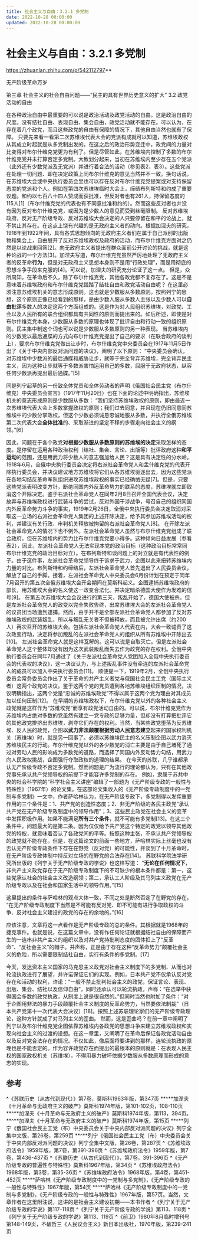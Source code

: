 ```yaml
---
title: 社会主义与自由：3.2.1 多党制
date: 2022-10-28 00:00:00
updated: 2022-10-28 00:00:00
---
```


# 社会主义与自由：3.2.1 多党制
https://zhuanlan.zhihu.com/p/542112797**

无产阶级革命万岁

第三章 社会主义的社会自由问题——“民主的具有世界历史意义的扩大” 3.2 政党活动的自由

在各种政治自由中最重要的可以说是政治活动及政党活动的自由。这是政治自由的尺度。没有结社自由、表现自由、集会自由，政党活动就不能存在。可以认为，在存在着几个政党，而且这些政党的自由有保障的情况下，其他自由当然也就有了保障。
只要先来看一看第二次苏维埃代表大会的党派构成就可以知道，苏维埃政权从其成立时起就是从多党制出发的。在这之后的政治形势变迁中，政党间的力量对比变得对布尔什维克党更为有利了。但是尽管如此，在苏维埃内控制了多数的布尔什维克党并未打算否定多党制。大致划分起来，当初在苏维埃内至少存在五个党派（此外还有少数党派及无党派）并进行着合法的活动（参见表2、表3）。这些党派在处理一切问题、即在决定政策上同布尔什维克的意见当然并不一致。换句话说，在苏维埃大会或中央执行委员会里也可以存在反对布尔什维克党提案或对支持保留态度的党派和个人。例如在第四次苏维埃临时大会上，缔结布列斯特和约成了重要议题。和约以七百八十四人赞成而获批准，但反对者也有261人，持保留态度的115人[1]（布尔什维克党的代表也有不同意批准和约的）。然而这些反对者也并没有因为反对布尔什维克党，或因为是少数人的意见而受到丝毫限制。
反对苏维埃政府，反对无产阶级专政、反对苏维埃大会决定的人只要停留在和平的论战上，就不禁止其存在。在这点上饶有兴趣的是无政府主义者的动向。根据加涅夫的研究，1918年到1922年间，具有各式思想倾向的无政府主义者们在属于自己派别的出版物和集会上，自由展开了反对苏维埃政权及政府的活动，而布尔什维克方面对之仍然是以论战来回答[2]。向无政府主义者提出在群众面前公开讨论的挑战，就是这种论战的一个方法[3]。加涅夫写道，布尔什维克党虽然严厉地处理了无政府主义者的反革命**行为**，但是对无政府主义思想本身则不是用“行政处理”，而是用彻底的思想斗争手段来克服的[4]。可以说，加涅夫的研究充分论证了这一点。
但是，众所周知，在革命后不久，除了布尔什维克党，其他各政党都不复存在了。这是不是意味着苏维埃政府和布尔什维克党践踏了结社自由和政党活动自由呢？
在这里必须注意苏维埃机关的意志形成原则。这也就是少数服从多数原则。按照列宁的思想，这个原则正像已经看到的那样，是由少数人服从多数人主张以及少数人可以**自由批评**多数人的决定这两个方面组成的。这是作为对人民组织苏维埃，对政党、工会以及人民所有的联合组织都具有共同性的原则而提出来的。如后所述，即使是对布尔什维克党本身，少数服从多数的原理也体现了批评自由和行动一致的组织原则。民主集中制这个词也可以说是少数服从多数原则的另一种表现。
当苏维埃内的少数党以最后通牒的方式向布尔什维克党提出了自己的要求（在联合政府的谈判上），要求布尔什维克党做出让步时，布尔什维克党中央委员会在1917年11月5日作出了《关于中央内部反对派问题的决议》，阐明了以下原则：
“中央委员会确认，对苏维埃中少数派的最后通牒和威胁让步，就等于完全背弃苏维埃，完全背弃民主主义，因为这种让步就等于多数派害怕运用自己的多数，屈服于无政府状态，纵容任何少数派再提出最后通牒。”[5]

同是列宁起草的另一份致全体党员和全体劳动者的声明《俄国社会民主党（布尔什维克）中央委员会宣言》（1917年11月20日）也在下面的论述中明确指出，苏维埃机关的意志形成原则是少数服从多数：
“我们坚持苏维埃政权的原则，即由最近一次苏维埃代表大会上多数掌握政权的原则；我们过去同意，并且现在仍旧同意同苏维埃中的少数分掌政权，但这个少数必须诚恳忠诚地服从多数，并执行全俄苏维埃第二次代表大会**全体批准**的、采取渐进的坚定不移的步骤走向社会主义的纲领。”[6]

因此，问题在于各个政党**对根据少数服从多数原则的苏维埃的决定**采取怎样的态度。是停留在运用各种政治权利（结社、集会、言论、出版等）批评政府这种**和平运动**的范围，还是用武力将少数人的意志强加给人民？这是具有决定性的分水岭。
1918年6月，全俄中央执行委员会决定将右派社会革命党人和孟什维克党的代表开除执行委员会，并决议建议地方苏维埃将它们从各苏维埃驱逐出去，因为这些党派在各地勾结反革命军队组织进攻苏维埃政权的事实已经确凿无疑[7]。但是，只要这些党派表明改变方针，断绝同国内外反革命势力的联系的态度，苏维埃就立即取消这个开除决定。鉴于右派社会革命党人在同年2月8日召开全国代表会议，决定放弃与苏维埃政权进行武装斗争的尝试，反对外国干涉战争，号召自己的组织同国内外反革命势力斗争的事实，1919年2月26日，全俄中央执行委员会决定取消对采取这一立场的右派社会革命党人集团的上述开除决定，给予其参加苏维埃活动的权利，并建议有关行政、审判机关释放被拘留的右派社会革命党人[8]。
在开除左派社会革命党人的情况下也不例外。左派社会革命党人虽然与布尔什维克党组成了联合政府，但在苏维埃内的势力比布尔什维克党要小得多。这种倾向日益发展（参看表2），因此，左派社会革命党人无法实现本党的政治目标（这种政治目标常常同布尔什维克党的政治目标对立）。在布列斯特和谈问题上的对立就是有代表性的例子。由于这件事，左派社会革命党领导终于诉求于武力，企图以此来扭转苏维埃内力量的对比。布列斯特和约缔结后，左派社会革命党人首先退出了人民委员会议，解放了自己的手脚。接着，左派社会革命党人中央委员会6月份计划在预定于同年7月召开的第五次全俄苏维埃大会开会期间在莫斯科起义。企图逮捕苏维埃政府的部长，用苏维埃大会的名义使这一政变合法化。并决定暗杀德国大使作为发难的信号[9]。
在第五次苏维埃大会会议进行的第三天，叛乱开始了，德国大使被杀。但是左派社会革命党人的政变以完全失败告终，出席苏维埃大会的左派社会革命党人的议员团当场遭到逮捕。然而，由于并不是全部左派社会革命党人都参加了反对苏维埃政权的武装叛乱，所以与叛乱无关者不但被释放，而且被允许出席（约200人）再次召开的苏维埃大会。包括左派社会革命党人代表在内，大会一致谴责了这次政变行动，决定将参加叛乱的左派社会革命党人的组织从所有苏维埃中开除出去[10]。
左派社会革命党人就是这样瓦解的。这可以说是自取灭亡。但是左派社会革命党人这个整体却没有因为这次武装叛乱而失去作为政党的存在权利。全俄中央执行委员会在同年7月通过了《关于左派社会革命党人党团加入全俄中央执行委员会的代表权的决议》，这一决议认为，与上述叛乱事件没有牵连的左派社会革命党人的成员可以加入中央执行委员会[11]。
顺便提一下，1919年2月，全俄中央执行委员会常务委员会作出了关于革命的共产主义者党与俄国社会民主工党（国际主义者）这两个政党的决议。鉴于这两个党的党员遭到各地苏维埃组织压制的情况，决议明确指出，这两个党是“忠诚的苏维埃政党”不得以属于这两个党为理由对其成员加以任何压制[12]。
在早期的苏维埃政权下，布尔什维克党以外的各种社会主义政党就是这样作为“苏维埃党”而享有政党活动自由的。可以说，布尔什维克党作为苏维埃内占绝对多数的党虽然有建立一党专政的足够力量，但却没有打算把批评它的其他政党排挤出苏维埃，剥夺它们存在的权利。当然，当某些政党堕落为反苏维埃、反人民的政党，企图**以武力非法颠覆根据劳动人民意志建立**起来的国家权利机关（苏维埃）时，就是另一回事了。必须以苏维埃民主的名义压制企图以武力消灭苏维埃民主的行动。布尔什维克党以外的各少数党的消亡主要是由于自己堵死了通过对劳动人民的影响成为多数党的道路，而选择了同国内外反动势力勾结，用武力向人民政权挑战，企图强行夺取政权的道理的结果。
在今天的苏联，几乎谁都承认无产阶级专政不否定多党制。然而问题是广为流行的理论都认为，只有在其他政党事先承认共产党领导权的前提下才能容许多党制的存在。
例如，隶属于苏共中央的社会科学院的“科学社会主义讲座”编辑了一部题为《无产阶级专政的一般性与特殊性》（1967年）的论文集。在这部论文集收入的《无产阶级专政制度中的一党制与多党制》一文中，作者萨哈林认为，在无产阶级专政下，多党制得以发挥重要作用的三个条件是：1、共产党的创造性态度；2、非无产阶级的各民主政党“承认共产党在无产阶级专政制度中的领导作用”；3、这些民主政党在社会主义的变革中发挥积极作用。如果不能满足**所有三个条件**，就不可能有多党制[13]。在这三个条件中，问题最大的是第二条。因为仅仅给予共产党这个特定的政党以领导其他政党的特权，就意味着否认了各政党间的平等。按照这种主张，不承认共产党领导权的政党就不能存在。但是，在这篇论文的前面一些地方，萨哈林实际上丝毫也没有否认无产阶级专政条件下存在在野党（反对党）的可能性，并谈到了十月革命时，在无产阶级专政体制中持反对立场的在野党的合法存在[14]。
苏联科学院法学研究所出版的《列宁关于无产阶级专政的学说》也这样写道：
“**无论在任何情况下**，非共产主义政党存在于无产阶级专政制度下的不可缺少的根本条件都是：第一，这些党承认社会的社会主义改造纲领；第二，承认工人阶级及其马列主义政党在无产阶级专政以及在社会和国家生活中的领导作用。”[15]

这里提出的条件与萨哈林的观点大体一致，不同之处是断然否定了在野党的存在。
“在无产阶级专政制度下当然是不可能有反对党、即不可能有进行争取政权的斗争、反对社会主义建设的政党的存在的余地的。”[16]

应该注意，文章将这一点看作是无产阶级专政的总的条件。其根据就是1968年的捷克事件。也就是说，在这篇文章中，没有作任何论证就根据结社自由的保障而产生的一连串非共产主义的组织以及对共产党持批判态度的团体扣上了“反革命”、“反社会主义”的帽子。并声称，正是由于存在这种“反革命势力”颠覆社会主义的危险，所以需要限制结社自由，实行有条件的多党制。[17]

今天，发达资本主义国家的马克思主义政党对社会主义制度下的多党制、从而也对轮流执政进行了展望，并许诺保证它们的实现。例如，日本共产党不仅承认反对党存在和活动的权利，许诺：“一般不禁止批判社会主义的政党，保证言论、表现、出版、集会、结社以及信仰自由”，同时还承认可以轮流执政，声称：“在选举中获得国会多数的政党执政，从制度上说是很自然的。”但同时当然也附加了条件：“对于企图用非法的暴力手段颠覆社会主义制度的反革命势力，当然要依法制裁”（日本共产党第十一次代表大会决议）[18]。按照上述苏联理论家们的无产阶级专政理论，这种方针就成了对马列主义的歪曲。
然而，这是歪曲吗？在前一章中阐明了列宁以及布尔什维克党企图依靠苏维埃内各政党的思想斗争来建立苏维埃政权和实现向社会主义的过渡的设想。在这一章里，又阐明了在革命后保证各政党活动自由以及反对党合法存在的情况。不仅如此，像后面将要讲到的那样，连轮流执政的原理也是不能否定的。作为容许政党存在而提出的最根本的原则就是：在表现人民主权的国家政权机关（苏维埃），不得用暴力破坏依据少数服从多数原理而形成的意志的实现。
## 参考
**^**《苏联历史（从古代到现代）》第7卷，莫斯科1963年版，第347页
**^**加涅夫《十月革命与无政府主义的破产》莫斯科1974年版，第101-102页，108-110页
**^**加涅夫《十月革命与无政府主义的破产》莫斯科1974年版，第113，394页。
**^**加涅夫《十月革命与无政府主义的破产》莫斯科1974年版，第15页
**^**列宁《俄国社会民主工党（布）中央委员会关于中央内部反对派问题的决议》列宁全集中文版，第26卷，第259页
**^**列宁《俄国社会民主工党（布）中央委员会关于中央内部反对派问题的决议》列宁全集中文版，第26卷，第287页
**^**《苏维埃政府法令》1959年版，第7卷，第391-396页
**^**《苏维埃政府法令》1959年版，第7卷，第436-437页
**^**《苏联历史（从古代到现代）》，第7卷，391-396页
**^**《无产阶级专政的普遍性与特殊性》莫斯科1967年版，第34页
**^**《苏维埃政府法令》1968年版，第3卷，第35-36页
**^**《苏维埃政府法令》1968年版，第4卷，第451-452页
**^**萨哈林《无产阶级专政制度中的一党制与多党制》，《无产阶级专政的一般性与特殊性》1967年版，第54页
**^**萨哈林《无产阶级专政制度中的一党制与多党制》，《无产阶级专政的一般性与特殊性》1967年版，第57页。当然，文章作者在这里附注说，这讲的是社会主义建设初期——本书作者
**^**《列宁关于无产阶级专政的学说》第117-118页
**^**《列宁关于无产阶级专政的学说》第113、118页
**^**《列宁关于无产阶级专政的学说》第113、119页
**^**《前卫》1980年8月临时增刊号第148-149页，不破哲三《人民议会主义》新日本出版社，1970年版，第239-241页
